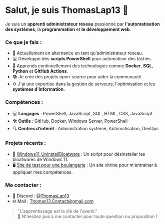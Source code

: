 # Salut, je suis ThomasLap13 👋

Je suis un **apprenti administrateur réseau** passionné par **l'automatisation des systèmes**, la **programmation** et **le développement web**.

### Ce que je fais :
- 🔧 Actuellement en alternance en tant qu'administrateur réseau.
- 💻 Développe des **scripts PowerShell** pour automatiser des tâches.
- 🌱 Apprends continuellement des technologies comme **Docker**, **SQL**, **Python** et **GitHub Actions**.
- 📚 Je crée des projets open-source pour aider la communauté.
- ⚙️ J'ai une expertise dans la gestion de serveurs, l'optimisation et les **systèmes d'information**.

### Compétences :
- 💻 **Langages** : PowerShell, JavaScript, SQL, HTML, CSS, JavaScript
- 🛠️ **Outils** : GitHub, Docker, Windows Server, PowerShell
- 🔍 **Centres d’intérêt** : Administration système, Automatisation, DevOps

### Projets récents :
- 🔨 [Windows11_UninstallBloatware](https://github.com/ThomasLap13/Windows11_UninstallBloatware) : Un script pour désinstaller les bloatwares de Windows 11.
- 🖥️ [Site de test pour une boulangerie](https://github.com/ThomasLap13/Site_Boulangerie) : Un site vitrine pour m'entraîner à appliquer mes compétences.

### Me contacter :
- 💬 Discord : [@ThomasLap13](https://discord.gg/dBMv64U)
- 🌐 Mail : Thomas13.Contact@gmail.com

> "L'apprentissage est la clé de l'avenir."  
📩 N'hésitez pas à me contacter pour toute question ou proposition !
